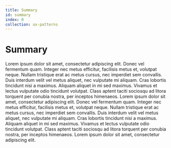 ```yaml
---
title: Summary
id: summary
index: 0
collection: ux-patterns
---
```

<h1 id="summary">Summary</h1>

<div class="row">
  <div class="col-md-12">
    <p>Lorem ipsum dolor sit amet, consectetur adipiscing elit. Donec vel 
       fermentum quam. Integer nec metus efficitur, facilisis metus et, 
       volutpat neque. Nullam tristique erat ac metus cursus, nec  
       imperdiet sem convallis. Duis interdum velit vel metus aliquet,  
       nec vulputate mi aliquam. Cras lobortis tincidunt nisi a maximus.  
       Aliquam aliquet in mi sed maximus. Vivamus et lectus vulputate odio  
       tincidunt volutpat. Class aptent taciti sociosqu ad litora torquent  
       per conubia nostra, per inceptos himenaeos. Lorem ipsum dolor sit 
       amet, consectetur adipiscing elit. Donec vel fermentum quam. Integer 
       nec metus efficitur, facilisis metus et, volutpat neque. Nullam 
       tristique erat ac metus cursus, nec imperdiet sem convallis. Duis 
       interdum velit vel metus aliquet, nec vulputate mi aliquam. Cras 
       lobortis tincidunt nisi a maximus. Aliquam aliquet in mi sed maximus. 
       Vivamus et lectus vulputate odio tincidunt volutpat. Class aptent taciti
       sociosqu ad litora torquent per conubia nostra, per inceptos himenaeos. 
       Lorem ipsum dolor sit amet, consectetur adipiscing elit.</p>
  </div>
</div>